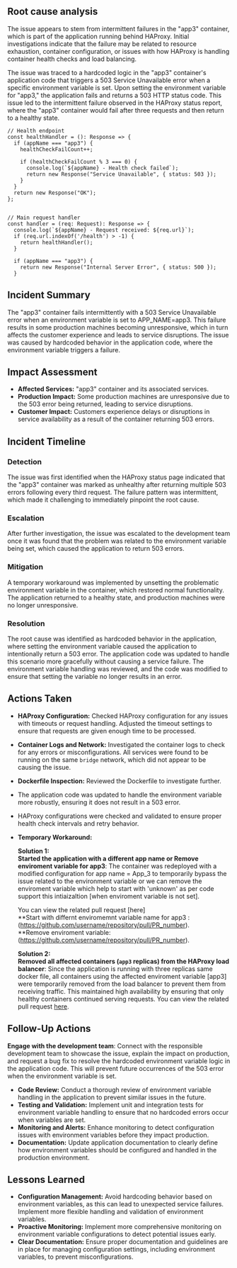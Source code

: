 ## Root cause analysis
The issue appears to stem from intermittent failures in the "app3" container, which is part of the application running behind HAProxy.
Initial investigations indicate that the failure may be related to resource exhaustion, container configuration, or issues with how HAProxy is handling container health checks and load balancing.

The issue was traced to a hardcoded logic in the "app3" container's application code that triggers a 503 Service Unavailable error when a specific environment variable is set. Upon setting the environment variable for "app3," the application fails and returns a 503 HTTP status code. This issue led to the intermittent failure observed in the HAProxy status report, where the "app3" container would fail after three requests and then return to a healthy state.
```
// Health endpoint
const healthHandler = (): Response => {
  if (appName === "app3") {   
    healthCheckFailCount++;

    if (healthCheckFailCount % 3 === 0) {
      console.log(`${appName} - Health check failed`);
      return new Response("Service Unavailable", { status: 503 });
    }
  }
  return new Response("OK");
};


// Main request handler
const handler = (req: Request): Response => {
  console.log(`${appName} - Request received: ${req.url}`);
  if (req.url.indexOf('/health') > -1) {
    return healthHandler();
  }

  if (appName === "app3") {
    return new Response("Internal Server Error", { status: 500 });
  }
```

## Incident Summary
 The "app3" container fails intermittently with a 503 Service Unavailable error when an environment variable is set to APP_NAME=app3. This failure results in some production machines becoming unresponsive, which in turn affects the customer experience and leads to service disruptions. The issue was caused by hardcoded behavior in the application code, where the environment variable triggers a failure.
 
## Impact Assessment
- **Affected Services:** "app3" container and its associated services.
- **Production Impact:** Some production machines are unresponsive due to the 503 error being returned, leading to service disruptions.
- **Customer Impact:** Customers experience delays or disruptions in service availability as a result of the container returning 503 errors.
  
## Incident Timeline

### Detection
The issue was first identified when the HAProxy status page indicated that the "app3" container was marked as unhealthy after returning multiple 503 errors following every third request. The failure pattern was intermittent, which made it challenging to immediately pinpoint the root cause.

### Escalation
After further investigation, the issue was escalated to the development  team once it was found that the problem was related to the environment variable being set, which caused the application to return 503 errors.

### Mitigation
A temporary workaround was implemented by unsetting the problematic environment variable in the container, which restored normal functionality. The application returned to a healthy state, and production machines were no longer unresponsive.

### Resolution
The root cause was identified as hardcoded behavior in the application, where setting the environment variable caused the application to intentionally return a 503 error. The application code was updated to handle this scenario more gracefully without causing a service failure. The environment variable handling was reviewed, and the code was modified to ensure that setting the variable no longer results in an error.
 
##  Actions Taken
- **HAProxy Configuration:** Checked HAProxy configuration for any issues with timeouts or request handling. Adjusted the timeout settings to ensure that requests are given enough time to be processed.
- **Container Logs and Network:** Investigated the container logs to check for any errors or misconfigurations. All services were found to be running on the same `bridge` network, which did not appear to be causing the issue.
- **Dockerfile Inspection:** Reviewed the Dockerfile to investigate further.
- The application code was updated to handle the environment variable more robustly, ensuring it does not result in a 503 error.
- HAProxy configurations were checked and validated to ensure proper health check intervals and retry behavior.
- **Temporary Workaround:**
  
     **Solution 1:** <br>
     **Started the application with a different app name or Remove enviroment variable for app3**: The container was redeployed with a modified configuration for app name  = App_3 to temporarily bypass the issue related to the environment variable or we can remove the enviroment variable which help to start with  'unknown' as per code support this intiaizaltion [when enviroment variable is not set].
  
  You can view the related pull request [here] <br>
      **Start with differnt enviromemnt variable name for app3 :  (https://github.com/username/repository/pull/PR_number). <br>
      **Remove enviroment variable: (https://github.com/username/repository/pull/PR_number).
  
     **Solution 2:** <br>
     **Removed all affected containers (`app3` replicas) from the HAProxy load balancer**: Since the application is running with three replicas same docker file, all containers using the affected enviroment variable [app3] were temporarily removed from the load balancer to prevent them from receiving traffic. This maintained high availability by ensuring that only healthy containers continued serving requests.
 You can view the related pull request [here](https://github.com/username/repository/pull/PR_number).
  
##  Follow-Up Actions
 **Engage with the development team**: Connect with the responsible development team to showcase the issue, explain the impact on production, and request a bug fix to resolve the hardcoded environment variable logic in the application code. This will prevent future occurrences of the 503 error when the environment variable is set.
- **Code Review:** Conduct a thorough review of environment variable handling in the application to prevent similar issues in the future.
- **Testing and Validation:** Implement unit and integration tests for environment variable handling to ensure that no hardcoded errors occur when variables are set.
- **Monitoring and Alerts:** Enhance monitoring to detect configuration issues with environment variables before they impact production.
- **Documentation:** Update application documentation to clearly define how environment variables should be configured and handled in the production environment.

## Lessons Learned
- **Configuration Management:** Avoid hardcoding behavior based on environment variables, as this can lead to unexpected service failures. Implement more flexible handling and validation of environment variables.
- **Proactive Monitoring:** Implement more comprehensive monitoring on environment variable configurations to detect potential issues early.
- **Clear Documentation:** Ensure proper documentation and guidelines are in place for managing configuration settings, including environment variables, to prevent misconfigurations.
